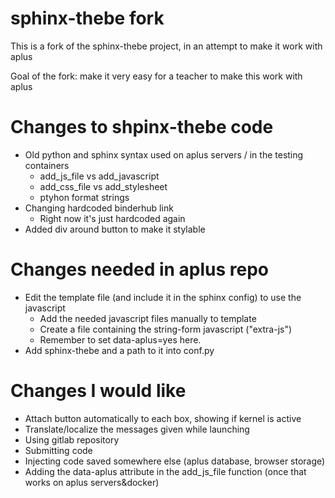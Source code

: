 # sphinx-thebe fork

This is a fork of the sphinx-thebe project, in an attempt to make it work with aplus

Goal of the fork: make it very easy for a teacher to make this work with aplus

# Changes to shpinx-thebe code
- Old python and sphinx syntax used on aplus servers / in the testing containers
  - add_js_file vs add_javascript
  - add_css_file vs add_stylesheet
  - ptyhon format strings
- Changing hardcoded binderhub link
  - Right now it's just hardcoded again
- Added div around button to make it stylable

# Changes needed in aplus repo
- Edit the template file (and include it in the sphinx config) to use the javascript
  - Add the needed javascript files manually to template
  - Create a file containing the string-form javascript ("extra-js")
  - Remember to set data-aplus=yes here.
- Add sphinx-thebe and a path to it into conf.py

# Changes I would like
- Attach button automatically to each box, showing if kernel is active
- Translate/localize the messages given while launching
- Using gitlab repository
- Submitting code
- Injecting code saved somewhere else (aplus database, browser storage)
- Adding the data-aplus attribute in the add_js_file function (once that works on aplus servers&docker)